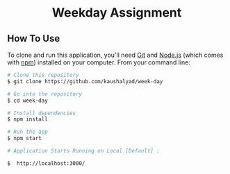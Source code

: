 <h1 align="center">Weekday Assignment</h1>

## How To Use

To clone and run this application, you'll need [Git](https://git-scm.com) and [Node.js](https://nodejs.org/en/download/) (which comes with [npm](http://npmjs.com)) installed on your computer. From your command line:

```bash
# Clone this repository
$ git clone https://github.com/kaushalyad/week-day

# Go into the repository
$ cd week-day

# Install dependencies
$ npm install

# Run the app
$ npm start

# Application Starts Running on Local [Default] :

$  http://localhost:3000/

```
